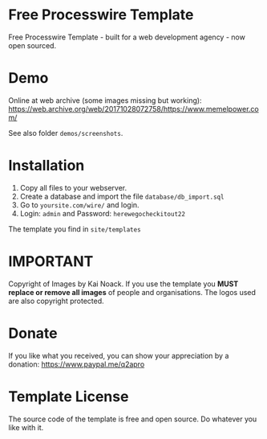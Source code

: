 # Free Processwire Template

Free Processwire Template - built for a web development agency - now open sourced.


# Demo

Online at web archive (some images missing but working): https://web.archive.org/web/20171028072758/https://www.memelpower.com/

See also folder `demos/screenshots`.


# Installation 

1. Copy all files to your webserver.
2. Create a database and import the file `database/db_import.sql`
3. Go to `yoursite.com/wire/` and login. 
4. Login: `admin` and Password: `herewegocheckitout22`

The template you find in `site/templates`


# IMPORTANT

Copyright of Images by Kai Noack. If you use the template you **MUST replace or remove all images** of people and organisations. 
The logos used are also copyright protected. 


# Donate

If you like what you received, you can show your appreciation by a donation: https://www.paypal.me/q2apro


# Template License 

The source code of the template is free and open source. Do whatever you like with it. 
